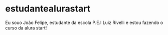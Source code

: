 # estudantealurastart
Eu souo João Felipe, estudante da escola P.E.I Luiz Rivelli e estou fazendo o curso da alura start!
